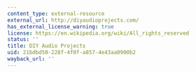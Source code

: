 ```yaml
---
content_type: external-resource
external_url: http://diyaudioprojects.com/
has_external_license_warning: true
license: https://en.wikipedia.org/wiki/All_rights_reserved
status: ''
title: DIY Audio Projects
uid: 21bdbd50-228f-4f0f-a857-4e43aa0900b2
wayback_url: ''
---
```

